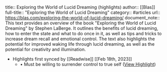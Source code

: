 title:: Exploring the World of Lucid Dreaming (highlights)
author:: [[Blas]]
full-title:: "Exploring the World of Lucid Dreaming"
category:: #articles
url:: https://blas.com/exploring-the-world-of-lucid-dreaming/
document_note:: This text provides an overview of the book "Exploring the World of Lucid Dreaming" by Stephen LaBerge. It outlines the benefits of lucid dreaming, how to enter the state and what to do once in it, as well as tips and tricks to increase dream recall and emotional control. The text also highlights the potential for improved waking life through lucid dreaming, as well as the potential for creativity and illumination.

- Highlights first synced by [[Readwise]] [[Feb 18th, 2023]]
	- •   Must be willing to surrender control to true self ([View Highlight](https://read.readwise.io/read/01gsj1nwr5a8hjnk1kr53bcdw7))